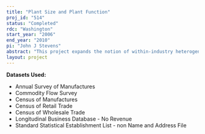 ```yaml
---
title: "Plant Size and Plant Function"
proj_id: "514"
status: "Completed"
rdc: "Washington"
start_year: "2006"
end_year: "2010"
pi: "John J Stevens"
abstract: "This project expands the notion of within-industry heterogeneity in plant size beyond variation in productivity to include variation in function. The main idea is that small plants tend to do different things than large plants; in particular, they specialize in custom work or retail-like activity that is often efficiently undertaken in small plants. This project studies the relationship between plant size and plant function by 1) constructing measures of dispersion across product lines within an industry across size classes; 2) looking for evidence that small plants engage in more custom and retail-like activity; 3) looking at variation in market areas within narrowly defined industries; and 4) determining the extent to which changes in the distribution of manufacturing establishments at a location parallel changes in the retail sector. The proposed project will bene-fit the U.S. Census Bureau through the tabulation of new statistics on the population of manufacturing establishments. These statistics will contribute to a better understanding of the limitations of the industrial classifications used by the Census Bureau. The proposed analysis of industry definitions is of particular interest at this time because of the major shift from the Standard Industrial Classification (SIC) system to the North American Industry Classification System (NAICS) between the 1992 and 1997 Economic Censuses; this analysis will provide quantitative results on how the switch from SIC to NAICS affected the relationship between plant function and plant size within narrowly defined industries. In the longer run, the limitations of the industrial classification systems that we identify may aid in the design of future classification systems. The statistics tabulated in this project will also improve our understanding of the quality of the export data collected in the Census of Manufactures and Commodity Flow Survey (CFS); in particular, we will use the information in the CFS data to learn whether the well-known understatement of exports in the Census of Manufactures reflects a failure to correctly report export status or a failure to correctly report the value of exports."
layout: project
---
```


**Datasets Used:**

  - Annual Survey of Manufactures 
  - Commodity Flow Survey 
  - Census of Manufactures 
  - Census of Retail Trade 
  - Census of Wholesale Trade 
  - Longitudinal Business Database - No Revenue 
  - Standard Statistical Establishment List - non Name and Address File 

